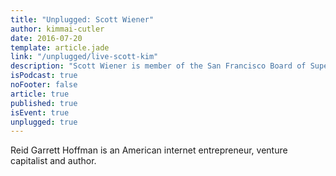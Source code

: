 ```yaml
---
title: "Unplugged: Scott Wiener"
author: kimmai-cutler
date: 2016-07-20
template: article.jade
link: "/unplugged/live-scott-kim"
description: "Scott Wiener is member of the San Francisco Board of Supervisors and current candidate for the California State Senate."
isPodcast: true
noFooter: false
article: true
published: true
isEvent: true
unplugged: true
---
```


<p>
  Reid Garrett Hoffman is an American internet entrepreneur, venture capitalist and author.
</p>
